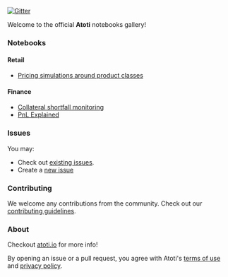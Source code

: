 [![Gitter](https://badges.gitter.im/atoti/atoti.svg)](https://gitter.im/atoti/atoti)

Welcome to the official **Atoti** notebooks gallery!

### Notebooks

#### Retail

- [Pricing simulations around product classes](./retail/pricing-simulations-around-product-classes/main.ipynb)

#### Finance

- [Collateral shortfall monitoring](./finance/collateral-shortfall-monitoring/main.ipynb)
- [PnL Explained](./finance/pnl-explained/main.ipynb)

### Issues

You may:

- Check out [existing issues](https://github.com/atoti/atoti/issues).
- Create a [new issue](https://github.com/atoti/atoti/issues/new/choose)

### Contributing

We welcome any contributions from the community. Check out our [contributing guidelines](CONTRIBUTING.md).

### About

Checkout [atoti.io](https://www.atoti.io) for more info!

By opening an issue or a pull request, you agree with Atoti's [terms of use](https://www.atoti.io/terms) and [privacy policy](https://www.atoti.io/privacy-policy).
